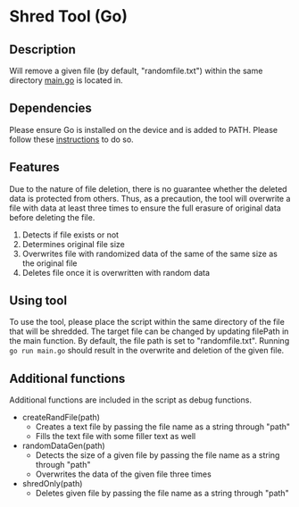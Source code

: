 # Shred Tool (Go)
## Description
Will remove a given file (by default, "randomfile.txt") within the same directory [main.go](https://github.com/charlesvt/shred-tool-Go/blob/main/main.go) is located in.
## Dependencies
Please ensure Go is installed on the device and is added to PATH. Please follow these [instructions](https://go.dev/doc/install) to do so.
## Features
Due to the nature of file deletion, there is no guarantee whether the deleted data is protected from others. Thus, as a precaution, the tool will overwrite a file with data at least three times to ensure the full erasure of original data before deleting the file.
1.  Detects if file exists or not
2.  Determines original file size
3.  Overwrites file with randomized data of the same of the same size as the original file
4. Deletes file once it is overwritten  with random data

## Using tool
To use the tool, please place the script within the same directory of the file that will be shredded. The target file can be changed by updating filePath in the main function. By default, the file path is set to "randomfile.txt". Running ```go run main.go``` should result in the overwrite and deletion of the given file.

## Additional functions
Additional functions are included in the script as debug functions.
- createRandFile(path)
    - Creates a text file by passing the file name as a string through "path"
    - Fills the text file with some filler text as well
- randomDataGen(path)
    - Detects the size of a given file by passing the file name as a string through "path"
    - Overwrites the data of the given file three times
- shredOnly(path)
    - Deletes given file by passing the file name as a string through "path"
